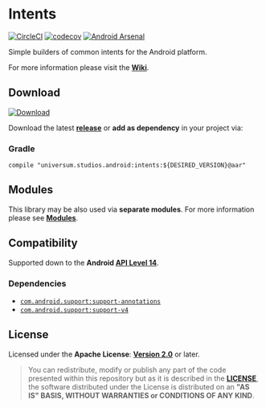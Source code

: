 Intents
===============

[![CircleCI](https://circleci.com/gh/universum-studios/android_intents.svg?style=svg)](https://circleci.com/gh/universum-studios/android_intents)
[![codecov](https://codecov.io/gh/universum-studios/android_intents/branch/master/graph/badge.svg)](https://codecov.io/gh/universum-studios/android_intents)
[![Android Arsenal](https://img.shields.io/badge/Android%20Arsenal-Intents-green.svg?style=flat)](https://android-arsenal.com/details/1/5439)

Simple builders of common intents for the Android platform.

For more information please visit the **[Wiki](https://github.com/universum-studios/android_intents/wiki)**.

## Download ##
[![Download](https://api.bintray.com/packages/universum-studios/android/universum.studios.android%3Aintents/images/download.svg)](https://bintray.com/universum-studios/android/universum.studios.android%3Aintents/_latestVersion)

Download the latest **[release](https://github.com/universum-studios/android_intents/releases "Latest Releases page")** or **add as dependency** in your project via:

### Gradle ###

    compile "universum.studios.android:intents:${DESIRED_VERSION}@aar"

## Modules ##

This library may be also used via **separate modules**. For more information please see **[Modules](https://github.com/universum-studios/android_intents/blob/master/MODULES.md)**.

## Compatibility ##

Supported down to the **Android [API Level 14](http://developer.android.com/about/versions/android-4.0.html "See API highlights")**.

### Dependencies ###

- [`com.android.support:support-annotations`](https://developer.android.com/topic/libraries/support-library/packages.html#annotations)
- [`com.android.support:support-v4`](https://developer.android.com/topic/libraries/support-library/packages.html#v4)

## License ##

Licensed under the **Apache License**: **[Version 2.0](http://www.apache.org/licenses/LICENSE-2.0)** or later.

> You can redistribute, modify or publish any part of the code presented within this repository but as it is described in the [**LICENSE**](https://github.com/universum-studios/android_intents/blob/master/LICENSE.md), the software distributed under the License is distributed on an **"AS IS" BASIS, WITHOUT WARRANTIES or CONDITIONS OF ANY KIND**.
